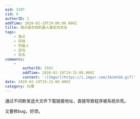 ```yaml
---
aid: 3107
cid: 9
authorID: 1
addTime: 2020-02-19T19:00:00.000Z
title: 端点星存档机器人被定向攻击
tags:
    - 端点
    - 存档
    - 机器人
    - 定向
    - 攻击
comments:
    -
        authorID: 2592
        addTime: 2020-02-19T19:15:00.000Z
        content: '![Imgur](https://i.imgur.com/IAJehS8.gif)'
date: 2020-02-19T19:15:00.000Z
category: 吐槽
---
```


通过不间断发送大文件下载链接地址，直接导致程序被系统杀死。

又要修bug，好烦。
